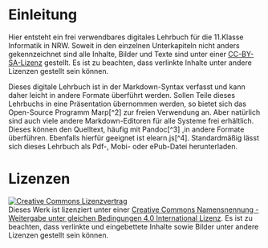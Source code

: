 # Einleitung

Hier entsteht ein frei verwendbares digitales Lehrbuch für die 11.Klasse Informatik in NRW. Soweit in den einzelnen Unterkapiteln nicht anders gekennzeichnet sind alle Inhalte, Bilder und Texte sind unter einer [CC-BY-SA-Lizenz](https://creativecommons.org/licenses/by-sa/4.0/legalcode.de) gestellt. Es ist zu beachten, dass verlinkte Inhalte unter andere Lizenzen gestellt sein können.

Dieses digitale Lehrbuch ist in der Markdown-Syntax verfasst und kann daher leicht in andere Formate überführt werden. Sollen Teile dieses Lehrbuchs in eine Präsentation übernommen werden, so bietet sich das Open-Source Programm Marp[^2] zur freien Verwendung an. Aber natürlich sind auch viele andere Markdown-Editoren für alle Systeme frei erhältlich. Dieses können den Quelltext, häufig mit Pandoc[^3] ,in andere Formate überführen. Ebenfalls hierfür geeignet ist elearn.js[^4]. Standardmäßig lässt sich dieses Lehrbuch als Pdf-, Mobi- oder ePub-Datei herunterladen.

# Lizenzen
<a rel="license" href="http://creativecommons.org/licenses/by-sa/4.0/"><img alt="Creative Commons Lizenzvertrag" style="border-width:0" src="https://i.creativecommons.org/l/by-sa/4.0/88x31.png" /></a><br />Dieses Werk ist lizenziert unter einer <a rel="license" href="http://creativecommons.org/licenses/by-sa/4.0/">Creative Commons Namensnennung - Weitergabe unter gleichen Bedingungen 4.0 International Lizenz</a>. Es ist zu beachten, dass verlinkte und eingebettete Inhalte sowie Bilder unter andere Lizenzen gestellt sein können.









